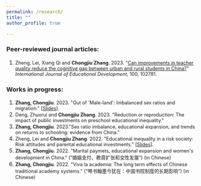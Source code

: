 ```yaml
---
permalink: /research/
title: ""
author_profile: true

---
```


### Peer-reviewed journal articles:
1. <span style="font-size:0.9em;">Zheng, Lei, Xiang Qi and **Chongjiu Zhang**. 2023. "[Can improvements in teacher quality reduce the cognitive gap between urban and rural students in China?](https://www.sciencedirect.com/science/article/abs/pii/S0738059323000573)" *International Journal of Educational Development*, 100, 102781.

### Works in progress:
1. <span style="font-size:0.9em;">**Zhang, Chongjiu**. 2023. "Out of 'Male-land': Imbalanced sex ratios and migration."
   [[Slides](http://zhangchongjiu.github.io/assets/slides/Slides_Out_of_Male_land_230818.pdf)].
1. <span style="font-size:0.9em;">Deng, Zhuorui and **Chongjiu Zhang**. 2023. "Reduction or reproduction: The impact of public investments on preschool educational inequality."
1. <span style="font-size:0.9em;">**Zhang, Chongjiu**. 2023."Sex ratio imbalance, educational expansion, and trends on returns to schooling: evidence from China."
1. <span style="font-size:0.9em;">Zheng, Lei and **Chongjiu Zhang**. 2022. "Educational inequality in a risk society: Risk attitudes and parental educational investments​."
   [[Slides](http://zhangchongjiu.github.io/assets/slides/Slides_Risk_attitude_Educational_investments_221217.pdf)].
1. <span style="font-size:0.9em;">**Zhang, Chongjiu**. 2022. "Marital paymets, educational expansion and women's development in China." (“婚姻支付，教育扩张和女性发展”) (in Chinese)
1. <span style="font-size:0.9em;">**Zhang, Chongjiu**. 2022. "Viva la academia: The long term effects of Chinese traditional academy systems." (“琴书翰墨今犹在：中国书院制度的长期影响”) (in Chinese)
